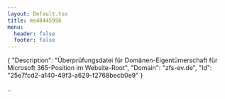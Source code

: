 ```yaml
---
layout: Default.tsx
title: ms48445956
menu:
  header: false
  footer: false
---
```



{ "Description": "Überprüfungsdatei für Domänen-Eigentümerschaft für Microsoft 365-Position im Website-Root", "Domain": "zfs-ev.de", "Id": "25e7fcd2-a140-49f3-a629-f2768becb0e9" }


..